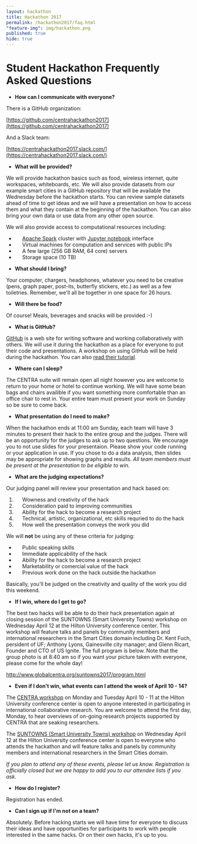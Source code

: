 ```yaml
---
layout: hackathon
title: Hackathon 2017
permalink: /hackathon2017/faq.html
"feature-img": img/hackathon.png
published: true
hide: true
---
```


# Student Hackathon Frequently Asked Questions

* **How can I communicate with everyone?**

There is a GitHub organization:

[https://github.com/centrahackathon2017](https://github.com/centrahackathon2017)

And a Slack team:

[https://centrahackathon2017.slack.com/](https://centrahackathon2017.slack.com/)

* **What will be provided?**

We will provide hackathon basics such as food, wireless internet, quite
workspaces, whiteboards, etc. We will also provide datasets from our example
smart cities in a GitHub repository that will be  available the Wednesday before
the hackathon starts. You can review sample datasets ahead of time to get ideas
and we will have a presentation on how to access them and what they contain at
the beginning of the hackathon. You can also bring your own data or use data
from any other open source.

We will also provide access to computational resources including:

<div style="text-indent: 20px;">
<ul>
    <li><a href="http://spark.apache.org/">Apache Spark</a> cluster with <a href="http://jupyter.org/">Jupyter notebook</a> interface</li>
    <li>Virtual machines for computation and services with public IPs</li>
    <li>A few large (256 GB RAM, 64 core) servers</li>
    <li>Storage space (10 TB)</li>
</ul>
</div>

* **What should I bring?**

Your computer, chargers, headphones, whatever you need to be creative (pens,
graph paper, post-its, butterfly stickers, etc.) as well as a few toiletries.
Remember, we'll all be together in one space for 26 hours.

* **Will there be food?**

Of course! Meals, beverages and snacks will be provided :-)

* **What is GitHub?**

[GitHub](https://github.com/) is a web site for writing software and working
collaboratively with others. We will use it during the hackathon as a place for
everyone to put their code and presentations. A workshop on using GitHub will be
held during the hackathon. You can also [read their
tutorial](https://guides.github.com/activities/hello-world/).

* **Where can I sleep?**

The CENTRA suite will remain open all night however you are welcome to return to
your home or hotel to continue working. We will have some bean bags and chairs availible if you want something more comfortable than an office chair to rest in. Your entire team must present your work on Sunday so be sure to come back.

* **What presentation do I need to make?**

When the hackathon ends at 11:00 am Sunday, each team will have 3 minutes to present their hack to the entire group and the judges. There will be an opportunity for the judges to ask up to two questions. We encourage you to not use slides for your presentaion. Please show your code running or your application in use. If you chose to do a data analysis, then slides may be appropriate for showing graphs and results. *All team members must be present at the presentation to be eligible to win.*

* **What are the judging expectations?**

Our judging panel will review your presentation and hack based on:

<div style="text-indent: 20px;">
<ol>
    <li>Wowness and creativity of the hack</li>
    <li>Consideration paid to improving communities</li>
    <li>Ability for the hack to become a research project</li>
    <li>Technical, artistic, organizational, etc skills requried to do the hack</li>
    <li>How well the presentation conveys the work you did</li>
</ol>
</div>

We will **not** be using any of these criteria for judging:

<div style="text-indent: 20px;">
<ul>
    <li>Public speaking skills</li>
    <li>Immediate applicability of the hack</li>
    <li>Ability for the hack to become a research project</li>
    <li>Marketability or comercial value of the hack</li>
    <li>Previous work done on the hack outside the hackathon</li>
</ul>
</div>

Basically, you'll be judged on the creativity and quality of the work you did this weekend.

* **If I win, where do I get to go?**

The best two hacks will be able to do their hack presentation again at closing session of the SUNTOWNS (Smart University Towns) workshop on Wednesday April 12 at the Hilton University conference center. This workshop will feature talks and panels by community members and international researchers in the Smart Cities domain including Dr. Kent Fuch, persident of UF; Anthony Lyons, Gainesville city manager; and Glenn Ricart, Founder and CTO of US Ignite. The full program is below. Note that the group photo is at 8:40 am so if you want your picture taken with everyone, please come for the whole day!

http://www.globalcentra.org/suntowns2017/program.html

* **Even if I don't win, what events can I attend the week of April 10 - 14?**

The [CENTRA workshop](http://www.globalcentra.org/centra2/) on Monday and Tuesday April 10 - 11 at the Hilton University conference center is open to anyone interested in participating in international collaborative research. You are welcome to attend the first day, Monday, to hear overviews of on-going research projects supported by CENTRA that are seaking researchers.

The [SUNTOWNS (Smart University Towns) workshop](http://www.globalcentra.org/suntowns2017/) on Wednesday April 12 at the Hilton University conference center is open to everyone who attends the hackathon and will feature talks and panels by community members and international researchers in the Smart Cities domain.

*If you plan to attend any of these events, please let us know. Registration is officially closed but we are happy to add you to our attendee lists if you ask.*

* **How do I register?**

<!--
<a href="https://acislab.wufoo.com/forms/rkg5ct30h8e452/" alt="registration">Registration is now open!</a>
-->
Registration has ended.

* **Can I sign up if I'm not on a team?**

Absolutely. Before hacking starts we will have time for everyone to discuss
their ideas and have opportunities for participants to work with people
interested in the same hacks. Or on their own hacks, it's up to you.

